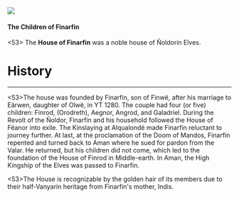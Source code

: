 ![](houseOfFinarfin/1.jpg)

#### The Children of Finarfin

<53> The **House of Finarfin** was a noble house of Ñoldorin Elves.

# History
---

<53>The house was founded by Finarfin, son of Finwë, after his marriage to Eärwen, daughter of Olwë, in YT 1280. The couple had four (or five) children: Finrod, (Orodreth), Aegnor, Angrod, and Galadriel. During the Revolt of the Ñoldor, Finarfin and his household followed the House of Fëanor into exile. The Kinslaying at Alqualondë made Finarfin reluctant to journey further. At last, at the proclamation of the Doom of Mandos, Finarfin repented and turned back to Aman where he sued for pardon from the Valar. He returned, but his children did not come, which led to the foundation of the House of Finrod in Middle-earth. In Aman, the High Kingship of the Elves was passed to Finarfin.

<53>The House is recognizable by the golden hair of its members due to their half-Vanyarin heritage from Finarfin's mother, Indis.

